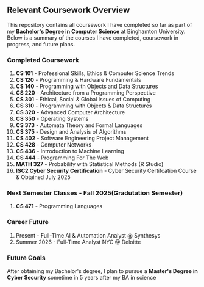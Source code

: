 ## Relevant Coursework Overview

This repository contains all coursework I have completed so far as part of my **Bachelor's Degree in Computer Science** at Binghamton University. Below is a summary of the courses I have completed, coursework in progress, and future plans.

### Completed Coursework
1. **CS 101** - Professional Skills, Ethics & Computer Science Trends  
2. **CS 120** - Programming & Hardware Fundamentals  
3. **CS 140** - Programming with Objects and Data Structures  
4. **CS 220** - Architecture from a Programming Perspective
5. **CS 301** - Ethical, Social & Global Issues of Computing  
6. **CS 310** - Programming with Objects & Data Structures 
7. **CS 320** - Advanced Computer Architecture
8. **CS 350** - Operating Systems
9. **CS 373** - Automata Theory and Formal Languages
10. **CS 375** - Design and Analysis of Algorithms
11. **CS 402** - Software Engineering Project Management
12. **CS 428** - Computer Networks
13. **CS 436** - Introduction to Machine Learning
14. **CS 444** - Programming For The Web
16. **MATH 327** - Probability with Statistical Methods (R Studio)
17. **ISC2 Cyber Security Certification** - Cyber Security Certifcation Course & Obtained July 2025

### Next Semester Classes - Fall 2025(Gradutation Semester)

1. **CS 471** - Programming Languages

### Career Future ###

1. Present - Full-Time AI & Automation Analyst @ Synthesys
2. Summer 2026 - Full-Time Analyst NYC @ Deloitte
   
### Future Goals
After obtaining my Bachelor's degree, I plan to pursue a **Master's Degree in Cyber Security** sometime in 5 years after my BA in science
